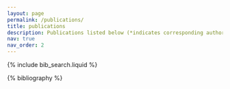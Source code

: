```yaml
---
layout: page
permalink: /publications/
title: publications
description: Publications listed below (*indicates corresponding author).
nav: true
nav_order: 2
---
```


<!-- _pages/publications.md -->

<!-- Bibsearch Feature -->

{% include bib_search.liquid %}

<div class="publications">

{% bibliography %}

</div>
